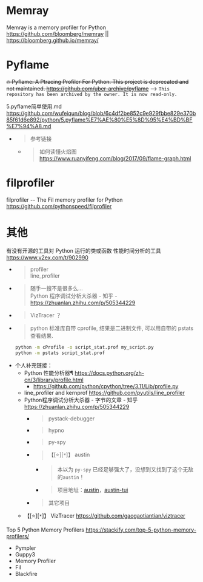 
# Memray

Memray is a memory profiler for Python https://github.com/bloomberg/memray || https://bloomberg.github.io/memray/

# Pyflame

~~🔥 Pyflame: A Ptracing Profiler For Python. This project is deprecated and not maintained. https://github.com/uber-archive/pyflame~~  -->  `This repository has been archived by the owner. It is now read-only.`

5.pyflame简单使用.md https://github.com/wufeiqun/blog/blob/6c4df2be852c9e929fbbe829e370b85f61d6e892/python/5.pyflame%E7%AE%80%E5%8D%95%E4%BD%BF%E7%94%A8.md
- > 参考链接
  * > 如何读懂火焰图 https://www.ruanyifeng.com/blog/2017/09/flame-graph.html

# filprofiler

filprofiler -- The Fil memory profiler for Python https://github.com/pythonspeed/filprofiler

# 其他

有没有开源的工具对 Python 运行的类或函数 性能时间分析的工具 https://www.v2ex.com/t/902990
- > profiler <br> line_profiler
- > 随手一搜不是很多么... <br> Python 程序调试分析大杀器 - 知乎 - https://zhuanlan.zhihu.com/p/505344229
- > VizTracer ？
- > python 标准库自带 cprofile, 结果是二进制文件, 可以用自带的 pstats 查看结果.
  ```sh
  python -m cProfile -o script_stat.prof my_script.py
  python -m pstats script_stat.prof
  ```
- 个人补充链接：
  * Python 性能分析器¶ https://docs.python.org/zh-cn/3/library/profile.html
    + https://github.com/python/cpython/tree/3.11/Lib/profile.py
  * line_profiler and kernprof https://github.com/pyutils/line_profiler
  * Python程序调试分析大杀器 - 字节的文章 - 知乎 https://zhuanlan.zhihu.com/p/505344229
    + > pystack-debugger
    + > hypno
    + > py-spy
    + > 【[:star:][`*`]】 austin
      - > 本以为 `py-spy` 已经足够强大了，没想到又找到了这个无敌的`austin`！
      - > 项目地址：[austin](https://github.com/P403n1x87/austin)，[austin-tui](https://github.com/p403n1x87/austin-tui)
    + > 其它项目
  * 【[:star:][`*`]】 VizTracer https://github.com/gaogaotiantian/viztracer

Top 5 Python Memory Profilers https://stackify.com/top-5-python-memory-profilers/
- Pympler
- Guppy3
- Memory Profiler
- Fil
- Blackfire
